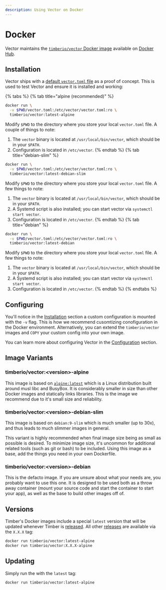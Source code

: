 ```yaml
---
description: Using Vector on Docker
---
```


# Docker

Vector maintains the [`timberio/vector` Docker image][url.docker_hub_vector]
available on [Docker Hub][url.docker_hub_vector].

## Installation

Vector ships with a [default `vector.toml` file][url.default_configuration]
as a proof of concept. This is used to test Vector and ensure it is installed
and working:

{% tabs %}
{% tab title="alpine (recommended)" %}
```bash
docker run \
  -v $PWD/vector.toml:/etc/vector/vector.toml:ro \
  timberio/vector:latest-alpine
```

Modify `$PWD` to the directory where you store your local `vector.toml` file.
A couple of things to note:

1. The `vector` binary is located at `/usr/local/bin/vector`, which should be in
your `$PATH`.
2. Configuration is located in `/etc/vector`.
{% endtab %}
{% tab title="debian-slim" %}
```bash
docker run \
  -v $PWD/vector.toml:/etc/vector/vector.toml:ro \
  timberio/vector:latest-debian-slim
```

Modify `$PWD` to the directory where you store your local `vector.toml` file.
A few things to note:

1. The `vector` binary is located at `/usr/local/bin/vector`, which should be in
your `$PATH`.
2. A Systemd script is also installed; you can start vector via `systemctl start vector`.
3. Configuration is located in `/etc/vector`.
{% endtab %}
{% tab title="debian" %}
```bash
docker run \
  -v $PWD/vector.toml:/etc/vector/vector.toml:ro \
  timberio/vector:latest-debian
```

Modify `$PWD` to the directory where you store your local `vector.toml` file.
A few things to note:

1. The `vector` binary is located at `/usr/local/bin/vector`, which should be in
your `$PATH`.
2. A Systemd script is also installed; you can start vector via `systemctl start vector`.
3. Configuration is located in `/etc/vector`.
{% endtab %}
{% endtabs %}

## Configuring

You'll notice in the [Installation](#installation) section a custom
configuration is mounted with the `-v` flag. This is how we recommend
cusomtizing conofiguration in the Docker environment. Alternatively,
you can extend the `timberio/vector` images and `COPY` your custom config
into your own image.

You can learn more about configuring Vector in the
[Configuration][docs.configuration] section.

## Image Variants

### timberio/vector:&lt;version&gt;-alpine

This image is based on [`alpine:latest`][url.docker_alpine] which is a Linux
distribution built around musl libc and BusyBox. It is considerably smaller in
size than other Docker images and statically links libraries. This is the image
we recommend due to it's small size and reliability.

### timberio/vector:&lt;version&gt;-debian-slim

This image is based on `debian:9-slim` which is much smaller (up to 30x), and
thus leads to much slimmer images in general.

This variant is highly recommended when final image size being as small as
possible is desired. To minimize image size, it's uncommon for additional
related tools (such as git or bash) to be included. Using this image as a
base, add the things you need in your own Dockerfile.

### timberio/vector:&lt;version&gt;-debian

This is the defacto image. If you are unsure about what your needs are, you
probably want to use this one. It is designed to be used both as a throw away
container (mount your source code and start the container to start your app),
as well as the base to build other images off of.

## Versions

Timber's Docker images include a special `latest` version that will be updated
whenever Timber is [released][url.releases]. All other [releases][url.releases]
are available via the `X.X.X` tag:

```bash
docker run timberio/vector:latest-alpine
docker run timberio/vector:X.X.X-alpine
```

## Updating

Simply run the with the `latest` tag:

```bash
docker run timberio/vector:latest-alpine
```


[docs.configuration]: ../../../usage/configuration
[docs.starting]: ../../../usage/administration/starting.md
[url.default_configuration]: https://github.com/timberio/vector/blob/master/config/vector.toml
[url.docker_alpine]: https://hub.docker.com/_/alpine
[url.docker_hub_vector]: https://hub.docker.com/r/timberio/vector
[url.releases]: https://github.com/timberio/vector/releases
[url.systemd]: https://www.freedesktop.org/wiki/Software/systemd/
